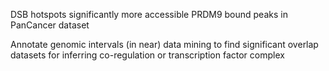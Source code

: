 DSB hotspots 
significantly more accessible PRDM9 bound peaks in PanCancer dataset

Annotate genomic intervals (in near)
data mining to find significant overlap datasets for inferring co-regulation or transcription factor complex
<!--stackedit_data:
eyJoaXN0b3J5IjpbODEwNDM4ODcsLTEwMzgzNTUzOTUsLTE4MT
c5MzI5ODcsMTcyNjc3OTY5NiwxNDc0MDYyODA5XX0=
-->